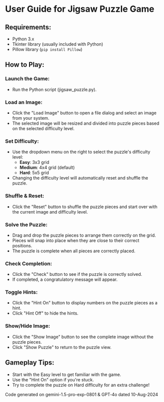 # User Guide for Jigsaw Puzzle Game

## Requirements:

- Python 3.x
- Tkinter library (usually included with Python)
- Pillow library (`pip install Pillow`)

## How to Play:

### Launch the Game:
- Run the Python script (jigsaw_puzzle.py).

### Load an Image:
- Click the "Load Image" button to open a file dialog and select an image from your system.
- The selected image will be resized and divided into puzzle pieces based on the selected difficulty level.

### Set Difficulty:
- Use the dropdown menu on the right to select the puzzle's difficulty level:
  - **Easy**: 3x3 grid
  - **Medium**: 4x4 grid (default)
  - **Hard**: 5x5 grid
- Changing the difficulty level will automatically reset and shuffle the puzzle.

### Shuffle & Reset:
- Click the "Reset" button to shuffle the puzzle pieces and start over with the current image and difficulty level.

### Solve the Puzzle:
- Drag and drop the puzzle pieces to arrange them correctly on the grid.
- Pieces will snap into place when they are close to their correct positions.
- The puzzle is complete when all pieces are correctly placed.

### Check Completion:
- Click the "Check" button to see if the puzzle is correctly solved.
- If completed, a congratulatory message will appear.

### Toggle Hints:
- Click the "Hint On" button to display numbers on the puzzle pieces as a hint.
- Click "Hint Off" to hide the hints.

### Show/Hide Image:
- Click the "Show Image" button to see the complete image without the puzzle pieces.
- Click "Show Puzzle" to return to the puzzle view.

## Gameplay Tips:
- Start with the Easy level to get familiar with the game.
- Use the "Hint On" option if you're stuck.
- Try to complete the puzzle on Hard difficulty for an extra challenge!

Code generated on gemini-1.5-pro-exp-0801 & GPT‑4o dated 10-Aug-2024

